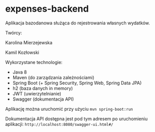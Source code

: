 # expenses-backend

Aplikacja bazodanowa służąca do rejestrowania własnych wydatków.

Twórcy:

Karolina Mierzejewska

Kamil Kozłowski

Wykorzystane technologie:

- Java 8
- Maven (do zarządzania zależnościami)
- Spring Boot (+ Spring Security, Spring Web, Spring Data JPA)
- h2 (baza danych in memory)
- JWT (uwierzytelnianie)
- Swagger (dokumentacja API)

Aplikację można uruchomić przy użyciu
`mvn spring-boot:run`

Dokumentacja API dostępna jest pod tym adresem po uruchomieniu aplikacji:
`http://localhost:8080/swagger-ui.html#/`
